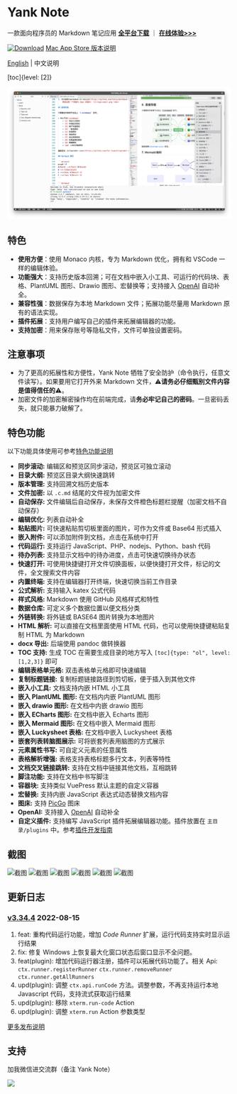 # Yank Note

一款面向程序员的 Markdown 笔记应用 **[全平台下载](https://github.com/purocean/yn/releases)** ｜ **[在线体验>>>](https://yank-note.vercel.app/)**

[![Download](./help/mas_en.svg?.inline)](https://apps.apple.com/cn/app/yank-note/id1551528618) [Mac App Store 版本说明](https://github.com/purocean/yn/issues/65#issuecomment-1065799677)

[English](./README.md) | 中文说明

[toc]{level: [2]}

![截图](./help/1_ZH-CN.png)

## 特色

- **使用方便**：使用 Monaco 内核，专为 Markdown 优化，拥有和 VSCode 一样的编辑体验。
- **功能强大**：支持历史版本回溯；可在文档中嵌入小工具、可运行的代码块、表格、PlantUML 图形、Drawio 图形、宏替换等；支持接入 [OpenAI](https://openai.com) 自动补全。
- **兼容性强**：数据保存为本地 Markdown 文件；拓展功能尽量用 Markdown 原有的语法实现。
- **插件拓展**：支持用户编写自己的插件来拓展编辑器的功能。
- **支持加密**：用来保存账号等隐私文件，文件可单独设置密码。

## 注意事项

- 为了更高的拓展性和方便性，Yank Note 牺牲了安全防护（命令执行，任意文件读写）。如果要用它打开外来 Markdown 文件，⚠️**请务必仔细甄别文件内容是值得信任的**⚠️。
- 加密文件的加密解密操作均在前端完成，请**务必牢记自己的密码**。一旦密码丢失，就只能暴力破解了。

## 特色功能

以下功能具体使用可参考[特色功能说明](./help/FEATURES_ZH-CN.md)

- **同步滚动:** 编辑区和预览区同步滚动，预览区可独立滚动
- **目录大纲:** 预览区目录大纲快速跳转
- **版本管理:** 支持回溯文档历史版本
- **文件加密:** 以 `.c.md` 结尾的文件视为加密文件
- **自动保存:** 文件编辑后自动保存，未保存文件橙色标题栏提醒（加密文档不自动保存）
- **编辑优化:** 列表自动补全
- **粘贴图片:** 可快速粘贴剪切板里面的图片，可作为文件或 Base64 形式插入
- **嵌入附件:** 可以添加附件到文档，点击在系统中打开
- **代码运行:** 支持运行 JavaScript、PHP、nodejs、Python、bash 代码
- **待办列表:** 支持显示文档中的待办进度，点击可快速切换待办状态
- **快速打开:** 可使用快捷键打开文件切换面板，以便快捷打开文件，标记的文件，全文搜索文件内容
- **内置终端:** 支持在编辑器打开终端，快速切换当前工作目录
- **公式解析:** 支持输入 katex 公式代码
- **样式风格:** Markdown 使用 GitHub 风格样式和特性
- **数据仓库:** 可定义多个数据位置以便文档分类
- **外链转换:** 将外链或 BASE64 图片转换为本地图片
- **HTML 解析:** 可以直接在文档里面使用 HTML 代码，也可以使用快捷键粘贴复制 HTML 为 Markdown
- **docx 导出:** 后端使用 pandoc 做转换器
- **TOC 支持:** 生成 TOC 在需要生成目录的地方写入 `[toc]{type: "ol", level: [1,2,3]}` 即可
- **编辑表格单元格:** 双击表格单元格即可快速编辑
- **复制标题链接:** 复制标题链接路径到剪切板，便于插入到其他文件
- **嵌入小工具:** 文档支持内嵌 HTML 小工具
- **嵌入 PlantUML 图形:** 在文档内内嵌 PlantUML 图形
- **嵌入 drawio 图形:** 在文档中内嵌 drawio 图形
- **嵌入 ECharts 图形:** 在文档中嵌入 Echarts 图形
- **嵌入 Mermaid 图形:** 在文档中嵌入 Mermaid 图形
- **嵌入 Luckysheet 表格:** 在文档中嵌入 Luckysheet 表格
- **嵌套列表转脑图展示:** 可将嵌套列表用脑图的方式展示
- **元素属性书写:** 可自定义元素的任意属性
- **表格解析增强:** 表格支持表格标题多行文本，列表等特性
- **文档交叉链接跳转:** 支持在文档中链接其他文档，互相跳转
- **脚注功能:** 支持在文档中书写脚注
- **容器块:** 支持类似 VuePress 默认主题的自定义容器
- **宏替换:** 支持内嵌 JavaScript 表达式动态替换文档内容
- **图床:** 支持 [PicGo](https://picgo.github.io/PicGo-Doc/) 图床
- **OpenAI:** 支持接入 [OpenAI](https://openai.com) 自动补全
- **自定义插件:** 支持编写 JavaScript 插件拓展编辑器功能。插件放置在 `主目录/plugins` 中。参考[插件开发指南](./help/PLUGIN_ZH-CN.md)

## 截图

![截图](./help/6_ZH-CN.png)
![截图](./help/7_ZH-CN.png)
![截图](./help/2_ZH-CN.png)
![截图](./help/3_ZH-CN.png)
![截图](./help/4_ZH-CN.png)
![截图](./help/5_ZH-CN.png)

## 更新日志

### [v3.34.4](https://github.com/purocean/yn/releases/tag/v3.34.4) 2022-08-15

1. feat: 重构代码运行功能，增加 *Code Runner* 扩展，运行代码支持实时显示运行结果
2. fix: 修复 Windows 上恢复最大化窗口状态后窗口显示不全问题。
3. feat(plugin): 增加代码运行器注册，插件可以拓展代码功能了。相关 Api: `ctx.runner.registerRunner` `ctx.runner.removeRunner` `ctx.runner.getAllRunners`
4. upd(plugin): 调整 `ctx.api.runCode` 方法。调整参数，不再支持运行本地 Javascript 代码，支持流式获取运行结果
5. upd(plugin): 移除 `xterm.run-code` Action
6. upd(plugin): 调整 `xterm.run` Action 参数类型

[更多发布说明](https://github.com/purocean/yn/releases)

## 支持

加我微信进交流群（备注 Yank Note）

<img src="./help/qrcode-wechat.jpg" width="150">
